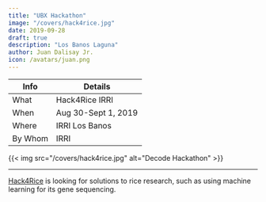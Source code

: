 ```yaml
---
title: "UBX Hackathon"
image: "/covers/hack4rice.jpg"
date: 2019-09-28
draft: true
description: "Los Banos Laguna"
author: Juan Dalisay Jr.
icon: /avatars/juan.png
---
```



Info | Details 
--- | ---
What | Hack4Rice IRRI
When | Aug 30-Sept 1, 2019
Where | IRRI Los Banos
By Whom | IRRI

{{< img src="/covers/hack4rice.jpg" alt="Decode Hackathon" >}}

---

[Hack4Rice](https://hack4rice2019.irri.org) is looking for solutions to rice research, such as using machine learning for its gene sequencing. 
